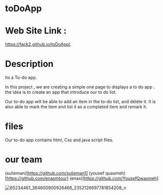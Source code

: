 # toDoApp
# Web Site Link :
https://fack2.github.io/toDoApp/.

# Description

Its a To-do app.

In this project , we are creating a simple one page to displays a to do app . the idea is to create an app that introduce our to do list.

Our to-do app will be able to add an item in the to-do list, and delete it. It is also able to mark the item and list it as a completed item and remark it.


# files

Our to-do app contains html, Css and java script files.

# our team

(sulieman)[https://github.com/sulieman1]
(yousef quasmeh)[https://github.com/enasmtour]
(enas)[https://github.com/YousefQwasmeh]


![65234461_364600900926466_2352126697781854208_n](https://user-images.githubusercontent.com/48320569/60094984-31ccd580-9756-11e9-9bc0-dcdfc3db8b26.jpg)

